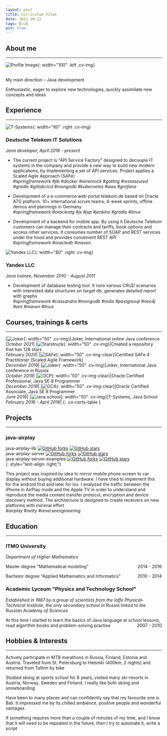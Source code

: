 ```yaml
---
layout: post
title: Curriculum Vitae
date: 2022-10-12
tags: [cv]
pin: true
---
```


## About me
---

![Profile Image](/assets/img/profile.jpg){: width="100" .left .cv-img}

<br>
My main direction – Java development

Enthusiastic, eager to explore new technologies, quickly assimilate new concepts and ideas

## Experience
---

![T-Systems](/assets/img/posts/2022-10-12/t-systems-logo.png){: width="80" .right .cv-img}
### Deutsche Telekom IT Solutions
_Java developer, April 2016 - present_

- The current project is "API Service Factory" designed to decouple IT systems in the company and provide a new way to
  build new modern applications, by implementing a set of API services.
  Project applies a Scaled Agile Approach (SAFe) \
  *#springframework* *#jib* *#docker* *#wiremock* *#gatling* *#restassured* *#gradle* *#gitlabcicd* *#mongodb*
  *#kubernetes* *#aws* *#grafana*

- Development of a e-commerce web portal telekom.de based on Oracle ATG platform. 10+ international scrum teams,
  4-week sprints, offline demos and plannings in Germany \
  *#springframework* *#oracleatg* *#js* *#jsp* *#jenkins* *#gradle* *#linux*

- Development of a backend for mobile app. By using it Deutsche Telekom customers can manage their contracts and
  tariffs, book options and access other services.
  It consumes number of SOAP and REST services under the hood and provides convenient REST API \
  *#springframework* *#oracledb* *#maven*

![Yandex LLC](/assets/img/posts/2022-10-12/yandex-logo.jpg){: width="80" .right .cv-img}
### Yandex LLC
_Java trainee, November 2010 - August 2011_

- Development of database testing tool. It runs various CRUD scenarios with interested data structures on target db,
  generates detailed report with graphs \
  *#springframework* *#cassandra* *#mongodb* *#redis* *#postgresql* *#neo4j* *#ant* *#maven* *#linux*

## Courses, trainings & certs
---

|![Joker](/assets/img/posts/2022-10-12/joker_logo.jpg){: width="50" .cv-img}|Joker, International online Java conference <br> _October 2021_|
|![Starstruck](/assets/img/posts/2022-10-12/starstruck-bronze.png){: width="50" .cv-img}|Created a repository that has 128 stars <br> _February 2020_|
|![SAFe](/assets/img/posts/2022-10-12/safe_logo.png){: width="50" .cv-img-clear}|Certified SAFe 4 Practitioner (Scaled Agile Framework) <br> _December 2019_|
|![Joker](/assets/img/posts/2022-10-12/joker_logo.jpg){: width="50" .cv-img}|Joker, International Java conference in Russia <br> _October 2019_|
|![OCP](/assets/img/posts/2022-10-12/ocp_logo.png){: width="50" .cv-img-clear}|Oracle Certified Professional, Java SE 8 Programmer <br> _December 2016_|
|![OCA](/assets/img/posts/2022-10-12/oca_logo.png){: width="50" .cv-img-clear}|Oracle Certified Associate, Java SE 8 Programmer <br> _June 2016_|
|![Java school](/assets/img/posts/2022-10-12/java_school_logo.jpg){: width="50" .cv-img}|T-Systems, Java School <br> _February 2016 - April 2016_|
{: .cv-certs-table }

## Projects
---

### java-airplay

java-airplay-lib [![GitHub forks](https://img.shields.io/github/forks/serezhka/java-airplay-lib?style=social&label=Fork&maxAge=2592000)](https://GitHub.com/serezhka/java-airplay-lib/network/)
[![GitHub stars](https://img.shields.io/github/stars/serezhka/java-airplay-lib?style=social&label=Star&maxAge=2592000)](https://GitHub.com/serezhka/java-airplay-lib/stargazers/) <br>
java-airplay-server [![GitHub forks](https://img.shields.io/github/forks/serezhka/java-airplay-server?style=social&label=Fork&maxAge=2592000)](https://GitHub.com/serezhka/java-airplay-server/network/)
[![GitHub stars](https://img.shields.io/github/stars/serezhka/java-airplay-server?style=social&label=Star&maxAge=2592000)](https://GitHub.com/serezhka/java-airplay-server/stargazers/) <br>
java-airplay-server-examples [![GitHub forks](https://img.shields.io/github/forks/serezhka/java-airplay-server-examples?style=social&label=Fork&maxAge=2592000)](https://GitHub.com/serezhka/java-airplay-server-examples/network/)
[![GitHub stars](https://img.shields.io/github/stars/serezhka/java-airplay-server-examples?style=social&label=Star&maxAge=2592000)](https://GitHub.com/serezhka/java-airplay-server-examples/stargazers/) <br>
{:  style="text-align: right;"}

This project was inspired by idea to mirror mobile phone screen to car display without buying additional hardware.
I have tried to implement this for the android first and later for ios. I analyzed the traffic between the iPhone
in AirPlay mode and the Apple TV in order to understand and reproduce the media content transfer protocol,
encryption and device discovery method. The architecture is designed to create receivers on new platforms with minimal effort \
*#airplay* *#netty* *#reverseengineering*

## Education
---

### ITMO University
_Department of Higher Mathematics_
<p style="text-align:left;">
    Master degree "Mathematical modeling"
    <span style="float:right;">
        2014 - 2016
    </span>
</p>
<p style="text-align:left;">
    Bachelor degree "Applied Mathematics and Informatics"
    <span style="float:right;">
        2010 - 2014
    </span>
</p>

### Academic Lyceum "Physics and Technology School"
_Established in 1987 by a group of scientists from the Ioffe Physical-Technical Institute, the only secondary school in Russia linked to the Russian Academy of Sciences_

<p style="text-align:left;">
    At this time I started to learn the basics of Java language at school lessons, read algorithm books and problem-solving practise
    <span style="float:right;">
        2007 - 2010
    </span>
</p>

## Hobbies & Interests
---

<i class="fas fa-person-biking"></i> Actively participate in MTB marathons in Russia, Finland, Estonia and Austria. Traveled from St. Petersburg to Helsinki (400km, 2 nights) and returned from Tallinn by bike

<i class="fas fa-person-snowboarding"></i> Studied skiing at sports school for 8 years, visited many ski-resorts in Austria, Norway, Sweden and Finland. I really like both skiing and snowboarding

<i class="fas fa-plane-departure"></i> Have been to many places and can confidently say that my favourite one is Bali. It impressed me by its chilled ambience, positive people and wonderful vantages

<i class="fab fa-raspberry-pi"></i> If something requires more than a couple of minutes of my time, and I know that it will need to be repeated in the future, then I try to automate it, write a script



